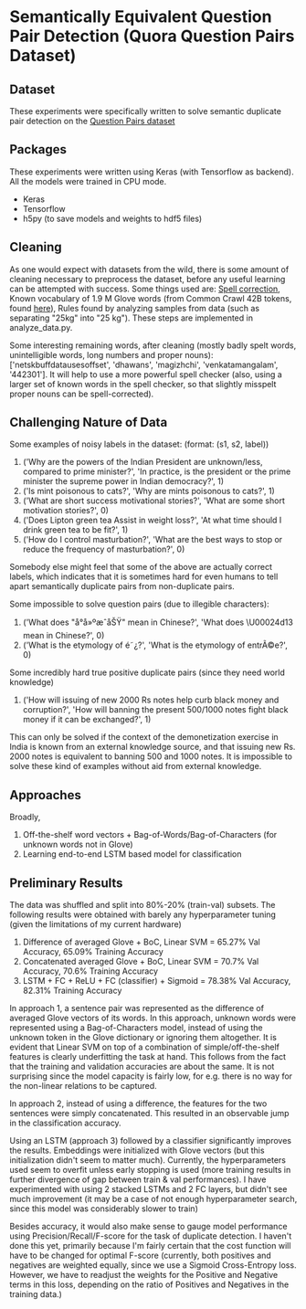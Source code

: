 # Semantically Equivalent Question Pair Detection (Quora Question Pairs Dataset)

## Dataset  
These experiments were specifically written to solve semantic duplicate pair detection on the [Question Pairs dataset](https://data.quora.com/First-Quora-Dataset-Release-Question-Pairs)  

## Packages  
These experiments were written using Keras (with Tensorflow as backend). All the models were trained in CPU mode.  
- Keras  
- Tensorflow  
- h5py (to save models and weights to hdf5 files)  

## Cleaning  
As one would expect with datasets from the wild, there is some amount of cleaning necessary to preprocess the dataset, before any useful learning can be attempted with success. Some things used are: [Spell correction](http://norvig.com/spell-correct.html), Known vocabulary of 1.9 M Glove words (from Common Crawl 42B tokens, found [here](http://nlp.stanford.edu/projects/glove/)), Rules found by analyzing samples from data (such as separating "25kg" into "25 kg"). These steps are implemented in analyze\_data.py.  

Some interesting remaining words, after cleaning (mostly badly spelt words, unintelligible words, long numbers and proper nouns):  ['netskbuffdatausesoffset', 'dhawans', 'magizhchi', 'venkatamangalam', '442301']. It will help to use a more powerful spell checker (also, using a larger set of known words in the spell checker, so that slightly misspelt proper nouns can be spell-corrected).  

## Challenging Nature of Data  

Some examples of noisy labels in the dataset: (format: (s1, s2, label))  
1) ('Why are the powers of the Indian President are unknown/less,  compared to prime minister?', 'In practice, is the president or the prime minister the supreme power in Indian democracy?', 1)  
2) ('Is mint poisonous to cats?', 'Why are mints poisonous to cats?', 1)  
3) ('What are short success motivational stories?', 'What are some short motivation stories?', 0)  
4) ('Does Lipton green tea Assist in weight loss?', 'At what time should I drink green tea to be fit?', 1)  
5) ('How do I control masturbation?', 'What are the best ways to stop or reduce the frequency of masturbation?', 0)  

Somebody else might feel that some of the above are actually correct labels, which indicates that it is sometimes hard for even humans to tell apart semantically duplicate pairs from non-duplicate pairs.  

Some impossible to solve question pairs (due to illegible characters):  
1) ('What does "å°å»ºæˆåŠŸ" mean in Chinese?',	'What does \U00024d13 mean in Chinese?', 0)  
2) ('What is the etymology of é˜¿?', 'What is the etymology of entrÃ©e?', 0)  

Some incredibly hard true positive duplicate pairs (since they need world knowledge)  
1) ('How will issuing of new 2000 Rs notes help curb black money and corruption?', 'How will banning the present 500/1000 notes fight black money if it can be exchanged?', 1)  

This can only be solved if the context of the demonetization exercise in India is known from an external knowledge source, and that issuing new Rs. 2000 notes is equivalent to banning 500 and 1000 notes. It is impossible to solve these kind of examples without aid from external knowledge.   

## Approaches  
Broadly,  
1) Off-the-shelf word vectors + Bag-of-Words/Bag-of-Characters (for unknown words not in Glove)  
2) Learning end-to-end LSTM based model for classification  

## Preliminary Results  
The data was shuffled and split into 80%-20% (train-val) subsets. The following results were obtained with barely any hyperparameter tuning (given the limitations of my current hardware)  
1) Difference of averaged Glove + BoC, Linear SVM = 65.27% Val Accuracy, 65.09% Training Accuracy  
2) Concatenated averaged Glove + BoC, Linear SVM = 70.7% Val Accuracy, 70.6% Training Accuracy   
3) LSTM + FC + ReLU + FC (classifier) + Sigmoid =  78.38% Val Accuracy, 82.31% Training Accuracy   

In approach 1, a sentence pair was represented as the difference of averaged Glove vectors of its words. In this approach, unknown words were represented using a Bag-of-Characters model, instead of using the unknown token in the Glove dictionary or ignoring them altogether. It is evident that Linear SVM on top of a combination of simple/off-the-shelf features is clearly underfitting the task at hand. This follows from the fact that the training and validation accuracies are about the same. It is not surprising since the model capacity is fairly low, for e.g. there is no way for the non-linear relations to be captured.  

In approach 2, instead of using a difference, the features for the two sentences were simply concatenated. This resulted in an observable jump in the classification accuracy.  

Using an LSTM (approach 3) followed by a classifier significantly improves the results. Embeddings were initialized with Glove vectors (but this initialization didn't seem to matter much). Currently, the hyperparameters used seem to overfit unless early stopping is used (more training results in further divergence of gap between train & val performances). I have experimented with using 2 stacked LSTMs and 2 FC layers, but didn't see much improvement (it may be a case of not enough hyperparameter search, since this model was considerably slower to train)  

Besides accuracy, it would also make sense to gauge model performance using Precision/Recall/F-score for the task of duplicate detection. I haven't done this yet, primarily because I'm fairly certain that the cost function will have to be changed for optimal F-score (currently, both positives and negatives are weighted equally, since we use a Sigmoid Cross-Entropy loss. However, we have to readjust the weights for the Positive and Negative terms in this loss, depending on the ratio of Positives and Negatives in the training data.)  
